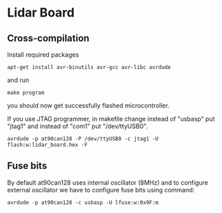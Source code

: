 # Lidar  Board

## Cross-compilation
Install required packages
```
apt-get install avr-binutils avr-gcc avr-libc avrdude
```
and run
```
make program
```
you should now get successfully flashed microcontroller.

If you use JTAG programmer, in makefile change instead of "usbasp" put "jtag1"
and instead of "com1" put "/dev/ttyUSB0".
```
avrdude -p at90can128 -P /dev/ttyUSB0 -c jtag1 -U flash:w:lidar_board.hex -F
```

## Fuse bits
By default at90can128 uses internal oscillator (8MHz) and to configure external 
oscillator we have to configure fuse bits using command:
```
avrdude -p at90can128 -c usbasp -U lfuse:w:0x9F:m
```
